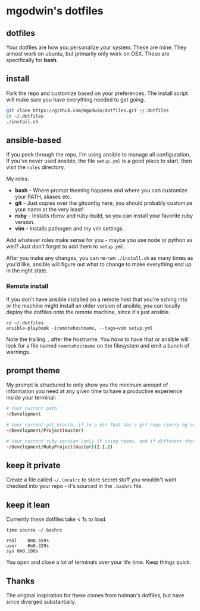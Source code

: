 # mgodwin's dotfiles

## dotfiles

Your dotfiles are how you personalize your system. These are mine.
They almost work on ubuntu, but primarily only work on OSX.
These are specifically for **bash**.

## install

Fork the repo and customize based on your preferences. The install script
will make sure you have everything needed to get going.

```sh
git clone https://github.com/mgodwin/dotfiles.git ~/.dotfiles
cd ~/.dotfiles
./install.sh
```

## ansible-based

If you peek through the repo, I'm using ansible to manage all configuration.
If you've never used ansible, the file `setup.yml` is a good place to start,
then visit the `roles` directory.

My roles:
* **bash** - Where prompt theming happens and where you can customize your PATH, aliases etc.
* **git** - Just copies over the gitconfig here, you should probably customize your name at the very least!
* **ruby** - Installs rbenv and ruby-build, so you can install your favorite ruby version.
* **vim** - Installs pathogen and my vim settings.

Add whatever roles make sense for you - maybe you use node or python as well?
Just don't forget to add them to `setup.yml`.

After you make any changes, you can re-run `./install.sh` as many times as you'd like,
ansible will figure out what to change to make everything end up in the right state.

### Remote install
If you don't have ansible installed on a remote host that you're sshing into or the machine
might install an older version of ansible, you can locally deploy the dotfiles onto the remote
machine, since it's just ansible.

```
cd ~/.dotfiles
ansible-playbook -iremotehostname, --tags=vim setup.yml
```

Note the trailing `,` after the hostname.  You _have_ to have that or ansible will look for a file
named `remotehostname` on the filesystem and emit a bunch of warnings.

## prompt theme

My prompt is structured to only show you the minimum amount of information you need
at any given time to have a productive experience inside your terminal:

```sh
# Your current path
~/Development

# Your current git branch, if in a dir that has a git repo (sorry hg and svn users)
~/Development/Project(master)

# Your current ruby version (only if using rbenv, and if different than system ruby version)
~/Development/RubyProject(master)(2.1.2)
```

## keep it private

Create a file called `~/.localrc` to store secret stuff you wouldn't want checked
into your repo - it's sourced in the `.bashrc` file.

## keep it lean

Currently these dotfiles take < 1s to load.  

    time source ~/.bashrc

    real	0m0.559s
    user	0m0.329s
    sys	0m0.180s

You open and close a lot of terminals over your life time.  Keep things quick.

## Thanks

The original inspiration for these comes from holman's dotfiles,
but have since diverged substantially.
